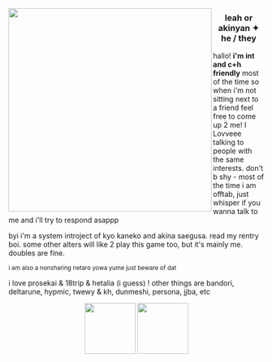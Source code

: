 <p align="center"> 
  <img src="https://media1.tenor.com/m/Gtp3CN94vU8AAAAC/rui-rui-kamishiro.gif" align="left" style="width: 400px;">
</p>
<h3><p align="center">
leah or akinyan ✦  he / they</h3>
</p>

<p align="left">
hallo! <b>i'm int and c+h friendly</b> most of the time so when i'm not sitting next to a friend feel free to come up 2 me! I Lovveee talking to people with the same interests. don't b shy - most of the time i am offtab, just whisper if you wanna talk to me and i'll try to respond asappp

byi i'm a system introject of kyo kaneko and akina saegusa. read my rentry boi. some other alters will like 2 play this game too, but it's mainly me. doubles are fine.
</p>

<sub>i am also a nonsharing netaro yowa yume just beware of dat</sub>

i love prosekai & 18trip & hetalia (i guess) ! other things are bandori, deltarune, hypmic, twewy & kh, dunmeshi, persona, jjba, etc
<p align="center"> 
  <img src="https://64.media.tumblr.com/d51e212bc28daeb7f5e53b5a2fd786a1/0baf6f1b405bb562-c6/s100x200/153c33ed1e8b3ebb7ab2cd244da5005380a2a5c5.gifv" align="center" style="width: 100px;">   <img src="https://64.media.tumblr.com/e960ef5b90706c77098cec98b72c2608/c8e11940d738689b-fe/s100x200/902bbc19de6e026561a8bf30236a23204ffb8338.gifv" align="center" style="width: 100px;">
</p>
